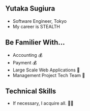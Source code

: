 ## Yutaka Sugiura　

 - Software Engineer, Tokyo
 - My career is STEALTH

## Be Familier With...

 - Accounting 💰
 - Payment 💰
 - Large Scale Web Applications 📱
 - Management Project Tech Team 🐬

## Technical Skills

 - If necessary, I acquire all. 🧑‍💻
